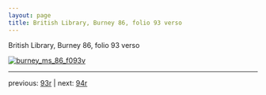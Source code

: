 ```yaml
---
layout: page
title: British Library, Burney 86, folio 93 verso
---
```


British Library, Burney 86, folio 93 verso

[![burney_ms_86_f093v](http://www.homermultitext.org/iipsrv?IIIF=/project/homer/pyramidal/deepzoom/bl/burney86imgs/v1/burney_ms_86_f093v.tif/full/800,/0/default.jpg)](http://www.homermultitext.org/ict2/?urn=urn:cite2:bl:burney86imgs.v1:burney_ms_86_f093v) 

---

previous:  [93r](../93r/) | next: [94r](../94r/)